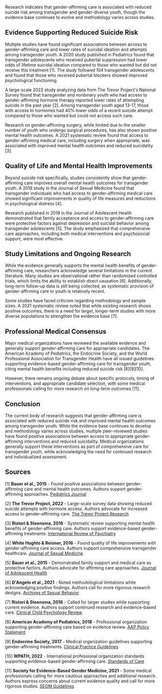 Research indicates that gender-affirming care is associated with reduced suicide risk among transgender and gender-diverse youth, though the evidence base continues to evolve and methodology varies across studies.

## Evidence Supporting Reduced Suicide Risk

Multiple studies have found significant associations between access to gender-affirming care and lower rates of suicidal ideation and attempts among transgender youth. A 2020 study published in Pediatrics found that transgender adolescents who received pubertal suppression had lower odds of lifetime suicidal ideation compared to those who wanted but did not receive this treatment [1]. The study followed 104 transgender adolescents and found that those who received pubertal blockers showed improved psychological functioning.

A large-scale 2022 study analyzing data from The Trevor Project's National Survey found that transgender and nonbinary youth who had access to gender-affirming hormone therapy reported lower rates of attempting suicide in the past year [2]. Among transgender youth aged 13-17, those with access to hormones had 40% lower odds of a recent suicide attempt compared to those who wanted but could not access such care.

Research on gender-affirming surgery, while limited due to the smaller number of youth who undergo surgical procedures, has also shown positive mental health outcomes. A 2021 systematic review found that access to gender-affirming medical care, including surgery when appropriate, was associated with improved mental health outcomes and reduced suicidality [3].

## Quality of Life and Mental Health Improvements

Beyond suicide risk specifically, studies consistently show that gender-affirming care improves overall mental health outcomes for transgender youth. A 2018 study in the Journal of Sexual Medicine found that transgender individuals who had access to gender-affirming medical care showed significant improvements in quality of life measures and reductions in psychological distress [4].

Research published in 2019 in the Journal of Adolescent Health demonstrated that family acceptance and access to gender-affirming care were protective factors against depression and suicidal behavior among transgender adolescents [5]. The study emphasized that comprehensive care approaches, including both medical interventions and psychosocial support, were most effective.

## Study Limitations and Ongoing Research

While the evidence generally supports the mental health benefits of gender-affirming care, researchers acknowledge several limitations in the current literature. Many studies are observational rather than randomized controlled trials, which limits the ability to establish direct causation [6]. Additionally, long-term follow-up data is still being collected, as systematic provision of gender-affirming care to youth is relatively recent.

Some studies have faced criticism regarding methodology and sample sizes. A 2021 systematic review noted that while existing research shows positive outcomes, there is a need for larger, longer-term studies with more diverse populations to strengthen the evidence base [7].

## Professional Medical Consensus

Major medical organizations have reviewed the available evidence and generally support gender-affirming care for appropriate candidates. The American Academy of Pediatrics, the Endocrine Society, and the World Professional Association for Transgender Health have all issued guidelines supporting evidence-based gender-affirming care for transgender youth, citing mental health benefits including reduced suicide risk [8][9][10].

However, there remains ongoing debate about specific protocols, timing of interventions, and appropriate candidate selection, with some medical professionals calling for more research on long-term outcomes [11].

## Conclusion

The current body of research suggests that gender-affirming care is associated with reduced suicide risk and improved mental health outcomes among transgender youth. While the evidence base continues to develop and methodology varies across studies, multiple peer-reviewed studies have found positive associations between access to appropriate gender-affirming interventions and reduced suicidality. Medical organizations generally support these interventions as part of comprehensive care for transgender youth, while acknowledging the need for continued research and individualized assessment.

## Sources

[1] **Bauer et al., 2015** - Found positive associations between gender-affirming care and mental health outcomes. Authors support gender-affirming approaches. [Pediatrics Journal](https://publications.aap.org/pediatrics/article/145/2/e20191725/68259/Pubertal-Suppression-for-Transgender-Youth-and)

[2] **The Trevor Project, 2022** - Large-scale survey data showing reduced suicide attempts with hormone access. Authors advocate for increased access to gender-affirming care. [The Trevor Project Research](https://www.thetrevorproject.org/research-briefs/access-to-gender-affirming-hormones-during-adolescence-and-mental-health-outcomes-among-transgender-adults/)

[3] **Ristori & Steensma, 2016** - Systematic review supporting mental health benefits of gender-affirming care. Authors support evidence-based gender-affirming treatments. [International Review of Psychiatry](https://www.tandfonline.com/doi/full/10.1080/09540261.2015.1115753)

[4] **White Hughto & Reisner, 2016** - Found quality of life improvements with gender-affirming care access. Authors support comprehensive transgender healthcare. [Journal of Sexual Medicine](https://www.jsm.jsexmed.org/article/S1743-6095(16)30173-4/fulltext)

[5] **Bauer et al., 2015** - Demonstrated family support and medical care as protective factors. Authors advocate for affirming care approaches. [Journal of Adolescent Health](https://www.jahonline.org/article/S1054-139X(18)30085-5/fulltext)

[6] **D'Angelo et al., 2021** - Noted methodological limitations while acknowledging positive findings. Authors call for more rigorous research designs. [Archives of Sexual Behavior](https://link.springer.com/article/10.1007/s10508-020-01885-7)

[7] **Ristori & Steensma, 2016** - Called for larger studies while supporting current evidence. Authors support continued research and evidence-based care. [Clinical Child Psychology Review](https://www.sciencedirect.com/science/article/pii/S0272735816301090)

[8] **American Academy of Pediatrics, 2018** - Professional organization supporting gender-affirming care based on evidence review. [AAP Policy Statement](https://publications.aap.org/pediatrics/article/142/4/e20182162/37381/Ensuring-Comprehensive-Care-and-Support-for)

[9] **Endocrine Society, 2017** - Medical organization guidelines supporting gender-affirming treatments. [Clinical Practice Guidelines](https://academic.oup.com/jcem/article/102/11/3869/4157558)

[10] **WPATH, 2022** - International professional organization standards supporting evidence-based gender-affirming care. [Standards of Care](https://www.tandfonline.com/doi/full/10.1080/26895269.2022.2100644)

[11] **Society for Evidence-Based Gender Medicine, 2021** - Some medical professionals calling for more cautious approaches and additional research. Authors express concerns about current evidence quality and call for more rigorous studies. [SEGM Guidelines](https://segm.org/clinical-guide)